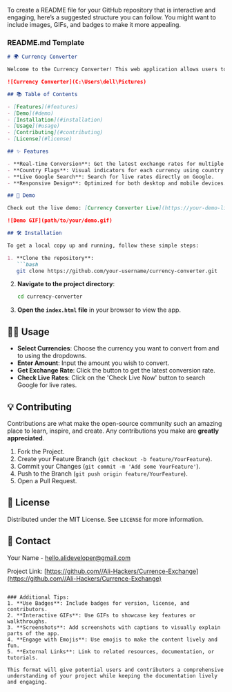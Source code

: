 To create a README file for your GitHub repository that is interactive and engaging, here’s a suggested structure you can follow. You might want to include images, GIFs, and badges to make it more appealing.

### README.md Template

```markdown
# 🌍 Currency Converter

Welcome to the Currency Converter! This web application allows users to easily convert currencies from one form to another using live exchange rates.

![Currency Converter](C:\Users\dell\Pictures)

## 📚 Table of Contents

- [Features](#features)
- [Demo](#demo)
- [Installation](#installation)
- [Usage](#usage)
- [Contributing](#contributing)
- [License](#license)

## ✨ Features

- **Real-time Conversion**: Get the latest exchange rates for multiple currencies.
- **Country Flags**: Visual indicators for each currency using country flags.
- **Live Google Search**: Search for live rates directly on Google.
- **Responsive Design**: Optimized for both desktop and mobile devices.

## 🚀 Demo

Check out the live demo: [Currency Converter Live](https://your-demo-link.com)

![Demo GIF](path/to/your/demo.gif)

## 🛠️ Installation

To get a local copy up and running, follow these simple steps:

1. **Clone the repository**:
   ```bash
   git clone https://github.com/your-username/currency-converter.git
   ```
2. **Navigate to the project directory**:
   ```bash
   cd currency-converter
   ```
3. **Open the `index.html` file** in your browser to view the app.

## 🧑‍💻 Usage

- **Select Currencies**: Choose the currency you want to convert from and to using the dropdowns.
- **Enter Amount**: Input the amount you wish to convert.
- **Get Exchange Rate**: Click the button to get the latest conversion rate.
- **Check Live Rates**: Click on the 'Check Live Now' button to search Google for live rates.

## 💡 Contributing

Contributions are what make the open-source community such an amazing place to learn, inspire, and create. Any contributions you make are **greatly appreciated**.

1. Fork the Project.
2. Create your Feature Branch (`git checkout -b feature/YourFeature`).
3. Commit your Changes (`git commit -m 'Add some YourFeature'`).
4. Push to the Branch (`git push origin feature/YourFeature`).
5. Open a Pull Request.

## 📄 License

Distributed under the MIT License. See `LICENSE` for more information.

## 📧 Contact

Your Name - [hello.alideveloper@gmail.com](mailto:hello.alideveloper@gmail.com)

Project Link: [https://github.com//Ali-Hackers/Currence-Exchange](https://github.com//Ali-Hackers/Currence-Exchange)
```

### Additional Tips:
1. **Use Badges**: Include badges for version, license, and contributors.
2. **Interactive GIFs**: Use GIFs to showcase key features or walkthroughs.
3. **Screenshots**: Add screenshots with captions to visually explain parts of the app.
4. **Engage with Emojis**: Use emojis to make the content lively and fun.
5. **External Links**: Link to related resources, documentation, or tutorials.

This format will give potential users and contributors a comprehensive understanding of your project while keeping the documentation lively and engaging.
